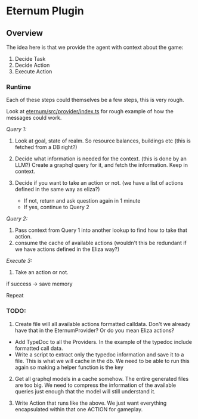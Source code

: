 # Eternum Plugin

## Overview

The idea here is that we provide the agent with context about the game:

1. Decide Task
2. Decide Action
3. Execute Action

### Runtime

Each of these steps could themselves be a few steps, this is very rough.

Look at [eternum/src/provider/index.ts](./eternum/src/provider/index.ts) for rough example of how the messages could
work.

_Query 1:_

1. Look at goal, state of realm. So resource balances, buildings etc (this is fetched from a DB right?)
2. Decide what information is needed for the context. (this is done by an LLM?) Create a graphql query for it, and fetch
   the information. Keep in context.
3. Decide if you want to take an action or not. (we have a list of actions defined in the same way as eliza?)

   - If not, return and ask question again in 1 minute
   - If yes, continue to Query 2

_Query 2:_

1. Pass context from Query 1 into another lookup to find how to take that action.
2. consume the cache of available actions (wouldn't this be redundant if we have actions defined in the Eliza way?)

_Execute 3:_

1. Take an action or not.

if success -> save memory

Repeat

### TODO:

1. Create file will all available actions formatted calldata. Don't we already have that in the EternumProvider? Or do
   you mean Eliza actions?

- Add TypeDoc to all the Providers. In the example of the typedoc include formatted call data.
- Write a script to extract only the typedoc information and save it to a file. This is what we will cache in the db. We
  need to be able to run this again so making a helper function is the key

2. Get all graphql models in a cache somehow. The entire generated files are too big. We need to compress the
   information of the available queries just enough that the model will still understand it.

3. Write Action that runs like the above. We just want everything encapsulated within that one ACTION for gameplay.
